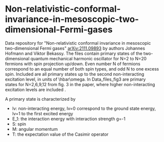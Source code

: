 # Non-relativistic-conformal-invariance-in-mesoscopic-two-dimensional-Fermi-gases
Data repository for "Non-relativistic conformal invariance in mesoscopic two-dimensional Fermi gases" [arXiv:2111.09893](https://arxiv.org/abs/2111.09893) by  authors Johannes Hofmann and Viktor Bekassy. 
The files contain primary states of the two-dimensional quantum mechanical harmonic oscillator for N=2 to N=20 fermions with spin projection up/down. Even number N of fermions correspond to an equal number of both spin types, and odd N to one excess spin. Included are all primary states up to the second non-interacting excitation level, in units of \hbar\omega. In Data_files_fig3 are primary states for N=2,6,9,12 from fig. 3 in the paper, where higher non-interacting excitation levels are included . 

A primary state is characterized by
- lv: non-interacting energy, lv=0 correspond to the ground state energy, lv=1 to the first excited energy  
- E_1: the interaction energy with interaction strength g=-1
- S: spin 
- M: angular momentum 
- T: the expectation value of the Casimir operator
